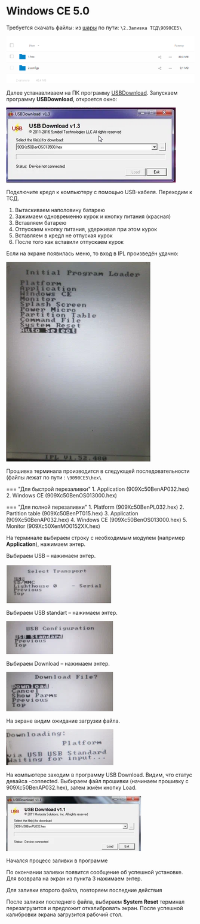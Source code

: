 # Windows CE 5.0

Требуется скачать файлы: из [шары](https://disk.yandex.ru/d/YiTDTxSRqo1ddQ) по пути: `\2.Заливка ТСД\9090CE5\`

![](../../../images/other/tsd/flashing-ce5_1.png)

Далее устанавливаем на ПК программу [USBDownload](https://cloud.thest1tch.ru/s/gpeP3WbwqbWnKjG). Запускаем программу **USBDownload**, откроется окно:

![](../../../images/other/tsd/flashing-ce5_2.png)

Подключите кредл к компьютеру с помощью USB-кабеля. Переходим к ТСД.

1.  Вытаскиваем наполовину батарею
2.  Зажимаем одновременно курок и кнопку питания (красная)
3.  Вставляем батарею
4.  Отпускаем кнопку питания, удерживая при этом курок 
5.  Вставляем в кредл не отпуская курок
6.  После того как вставили отпускаем курок

Если на экране появилась меню, то вход в IPL произведён удачно:

![](../../../images/other/tsd/flashing-ce5_3.jpg)

Прошивка терминала производится в следующей последовательности (файлы лежат по пути : `\9090CE5\hex\`

=== "Для быстрой перезаливки"
    1.  Application (909Xc50BenAP032.hex)
    2.  Windows CE (909Xc50BenOS013000.hex)

=== "Для полной перезаливки"
    1.  Platform (909Xc50BenPL032.hex)
    2.  Partition table (909Xc50BenPT015.hex)
    3.  Application (909Xc50BenAP032.hex)
    4.  Windows CE (909Xc50BenOS013000.hex)
    5.  Monitor (909Xc50XenMO0152XX.hex)

На терминале выбираем строку с необходимым модулем (например **Application**), нажимаем энтер.

Выбираем USB – нажимаем энтер.

![](../../../images/other/tsd/flashing-ce5_4.png)

Выбираем USB standart – нажимаем энтер.

![](../../../images/other/tsd/flashing-ce5_5.png)

Выбираем Download – нажимаем энтер.

![](../../../images/other/tsd/flashing-ce5_6.png)

На экране видим ожидание загрузки файла.

![](../../../images/other/tsd/flashing-ce5_7.png)

На компьютере заходим в программу USB Download. Видим, что статус девайса -сonnected. Выбираем файл прошивки (начинаем прошивку с 909Xc50BenAP032.hex), затем жмём кнопку Load.

![](../../../images/other/tsd/flashing-ce5_8.png)

Начался процесс заливки в программе

По окончании заливки появится сообщение об успешной установке. Для возврата на экран из пункта 3 нажимаем энтер.

Для заливки второго файла, повторяем последние действия

После заливки последнего файла, выбираем **System Reset** терминал перезагрузится и предложит откалибровать экран. После успешной калибровки экрана загрузится рабочий стол.